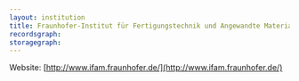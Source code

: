 ```yaml
---
layout: institution
title: Fraunhofer-Institut für Fertigungstechnik und Angewandte Materialforschung
recordsgraph: 
storagegraph: 
---
```


Website: [http://www.ifam.fraunhofer.de/](http://www.ifam.fraunhofer.de/)
